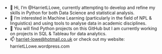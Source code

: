 - 👋 Hi, I’m @HarrietLLowe, currently attempting to develop and refine my skills in Python for both Data Science and statistical analysis. 
- 👀 I’m interested in Machine Learning (particularly in the field of NPL & linguistics) and using tools to analyse data in academic disciplines. 
- 🌱 You will find Python projects on this GitHub but I am currently working on projects in SQL & Tableau for data analytics. 
- 📫 harriet-lowe@hotmail.co.uk or check out my website: harrietLLowe.wordpress.com

<!---
HarrietLLowe/HarrietLLowe is a ✨ special ✨ repository because its `README.md` (this file) appears on your GitHub profile.
You can click the Preview link to take a look at your changes.
--->
